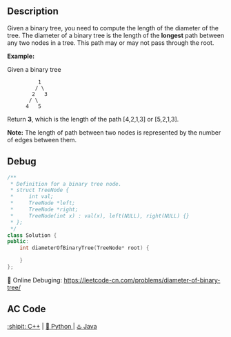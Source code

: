 ## Description

Given a binary tree, you need to compute the length of the diameter of the tree. The diameter of a binary tree is the length of the <strong>longest</strong> path between any two nodes in a tree. This path may or may not pass through the root.

<strong>Example:</strong>

Given a binary tree
```
          1
         / \
        2   3
       / \     
      4   5    
```
Return <strong>3</strong>, which is the length of the path [4,2,1,3] or [5,2,1,3].

<strong>Note:</strong> The length of path between two nodes is represented by the number of edges between them.



## Debug
```cpp
/**
 * Definition for a binary tree node.
 * struct TreeNode {
 *     int val;
 *     TreeNode *left;
 *     TreeNode *right;
 *     TreeNode(int x) : val(x), left(NULL), right(NULL) {}
 * };
 */
class Solution {
public:
    int diameterOfBinaryTree(TreeNode* root) {

    }
};
```

🐛 Online Debuging: https://leetcode-cn.com/problems/diameter-of-binary-tree/

## AC Code
<div>
  <a href="https://github.com/Charmve/LeetCode4FLAG/tree/main/543.%20Diameter%20of%20Binary%20Tree/543_diameter-of-binary-tree.cpp">:shipit: C++</a> | 
  <a href="https://github.com/Charmve/LeetCode4FLAG/tree/main/543.%20Diameter%20of%20Binary%20Tree/543_diameter-of-binary-tree.py">🐍 Python </a> | 
  <a href="https://github.com/Charmve/LeetCode4FLAG/tree/main/543.%20Diameter%20of%20Binary%20Tree/544_diameter-of-binary-tree.java">♨️ Java </a>
</div>
